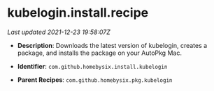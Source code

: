 # kubelogin.install.recipe

_Last updated 2021-12-23 19:58:07Z_

- **Description**: Downloads the latest version of kubelogin, creates a package, and installs the package on your AutoPkg Mac.

- **Identifier**: `com.github.homebysix.install.kubelogin`

- **Parent Recipes**: `com.github.homebysix.pkg.kubelogin`
